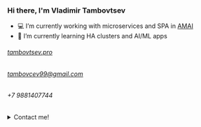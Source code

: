 ### Hi there, I'm Vladimir Tambovtsev



- 💻 I’m currently working with microservices and SPA in [AMAI](https://amai.io)
- 🌱 I’m currently learning HA clusters and AI/ML apps


###### [tambovtsev.pro](http://tambovtsev.pro/)
###### tambovcev99@gmail.com
###### +7 9881407744

<details>
  <summary>Contact me!</summary>
  <br>

  - [vk](https://vk.com/vladimir_tambovtsev)
  - [linkedin](https://www.linkedin.com/in/vladimir-tambovtsev/)
  - [github](https://github.com/VladimirTambovtsev)
  - [gitlab](https://gitlab.com/tambovcev99)
  - [npm](  https://www.npmjs.com/~vladimir44)
  - [codepen](https://codepen.io/Vladimir44)
  - [dockerhub](https://hub.docker.com/u/vladimir44)
  - [expo](https://expo.io/@vladimirtambovtsev)
  - skype: t_vladimir44

![Github](https://github-readme-stats.vercel.app/api?username=VladimirTambovtsev&show_icons=true)

</details>
